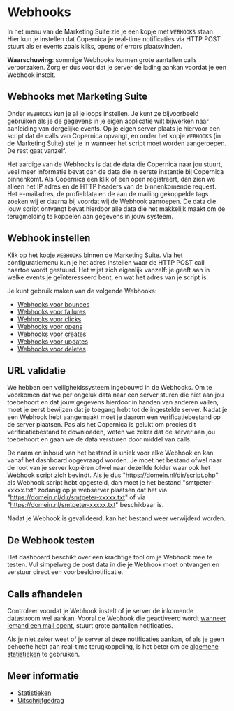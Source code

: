 # Webhooks
In het menu van de Marketing Suite zie je een kopje met `WEBHOOKS` staan.
Hier kun je instellen dat Copernica je real-time notificaties via HTTP POST
stuurt als er events zoals kliks, opens of errors plaatsvinden.

**Waarschuwing**: sommige Webhooks kunnen grote aantallen calls veroorzaken.
Zorg er dus voor dat je server de lading aankan voordat je een Webhook instelt.

## Webhooks met Marketing Suite
Onder `WEBHOOKS` kun je al je loops instellen. Je kunt ze
bijvoorbeeld gebruiken als je de gegevens in je eigen applicatie wilt bijwerken
naar aanleiding van dergelijke events. Op je eigen server plaats je hiervoor
een script dat de calls van Copernica opvangt, en onder het kopje `WEBHOOKS`
(in de Marketing Suite) stel je in wanneer het script moet worden aangeroepen.
De rest gaat vanzelf.

Het aardige van de Webhooks is dat de data die Copernica naar jou
stuurt, veel meer informatie bevat dan de data die in eerste instantie bij
Copernica binnenkomt. Als Copernica een klik of een open registreert, dan zien
we alleen het IP adres en de HTTP headers van de binnenkomende request.
Het e-mailadres, de profieldata en de aan de mailing gekoppelde tags zoeken
wij er daarna bij voordat wij de Webhook aanroepen. De data die jouw script
ontvangt bevat hierdoor alle data die het makkelijk maakt om de terugmelding
te koppelen aan gegevens in jouw systeem.

## Webhook instellen
Klik op het kopje `WEBHOOKS` binnen de Marketing Suite. Via het
configuratiemenu kun je het adres instellen waar de HTTP POST call naartoe
wordt gestuurd. Het wijst zich eigenlijk vanzelf: je geeft aan in
welke events je geïnteresseerd bent, en wat het adres van je script is.

Je kunt gebruik maken van de volgende Webhooks:

* [Webhooks voor bounces](webhook-bounces)
* [Webhooks voor failures](webhook-failures)
* [Webhooks voor clicks](webhook-clicks)
* [Webhooks voor opens](webhook-opens)
* [Webhooks voor creates](webhook-creates)
* [Webhooks voor updates](webhook-updates)
* [Webhooks voor deletes](webhook-deletes)

## URL validatie

We hebben een veiligheidssysteem ingebouwd in de Webhooks. Om te
voorkomen dat we per ongeluk data naar een server sturen die niet aan jou
toebehoort en dat jouw gegevens hierdoor in handen van anderen vallen, moet
je eerst bewijzen dat je toegang hebt tot de ingestelde server. Nadat je een
Webhook hebt aangemaakt moet je daarom een verificatiebestand
op de server plaatsen. Pas als het Copernica is gelukt om precies dit
verificatiebestand te downloaden, weten we zeker dat de server aan jou
toebehoort en gaan we de data versturen door middel van calls.

De naam en inhoud van het bestand is uniek voor elke Webhook en kan
vanaf het dashboard opgevraagd worden. Je moet het bestand ofwel naar de root
van je server kopiëren ofwel naar dezelfde folder waar ook het Webhook script
zich bevindt.
Als je dus "https://domein.nl/dir/script.php" als Webhook script hebt
opgesteld, dan moet je het bestand "smtpeter-xxxxx.txt" zodanig op je
webserver plaatsen dat het via "https://domein.nl/dir/smtpeter-xxxxx.txt"
of via "https://domein.nl/smtpeter-xxxxx.txt" beschikbaar is.

Nadat je Webhook is gevalideerd, kan het bestand weer verwijderd worden.

## De Webhook testen
Het dashboard beschikt over een krachtige tool om je Webhook mee te testen.
Vul simpelweg de post data in die je Webhook moet ontvangen en verstuur direct
een voorbeeldnotificatie.

## Calls afhandelen
Controleer voordat je Webhook instelt of je server de inkomende datastroom
wel aankan. Vooral de Webhook die geactiveerd wordt [wanneer iemand een mail
opent](webhook-opens), stuurt grote aantallen notificaties.

Als je niet zeker weet of je server al deze notificaties aankan,
of als je geen behoefte hebt aan real-time terugkoppeling,
is het beter om de [algemene statistieken](./statistics) te gebruiken.

## Meer informatie
* [Statistieken](./statistics)
* [Uitschrijfgedrag](./database-unsubscribe-behavior)
